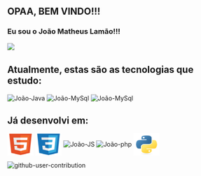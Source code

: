 ## OPAA, BEM VINDO!!!
### Eu sou o João Matheus Lamão!!!

<div style="display: inline_block;">
  <img height="180em" src="https://github-readme-stats.vercel.app/api/top-langs/?username=JoaoMatheusLamao&layout=compact&langs_count=7&theme=github_dark&count_private=true&hide=roff,hack"/>
</div>

## Atualmente, estas são as tecnologias que estudo:
<div style="display: inline_block">
  <img align="center" alt="João-Java" height="70" width="80" src="https://cdn.jsdelivr.net/gh/devicons/devicon/icons/java/java-original.svg">
  <img align="center" alt="João-MySql" height="60" width="60" src="https://cdn.jsdelivr.net/gh/devicons/devicon/icons/spring/spring-original.svg">
  <img align="center" alt="João-MySql" height="80" width="90" src="https://cdn.jsdelivr.net/gh/devicons/devicon/icons/mysql/mysql-original-wordmark.svg">
</div>

## Já desenvolvi em:
<div style="display: inline_block">
  <img align="center" alt="João-HTML" height="50" width="60" src="https://raw.githubusercontent.com/devicons/devicon/master/icons/html5/html5-original.svg">
  <img align="center" alt="João-CSS" height="50" width="60" src="https://raw.githubusercontent.com/devicons/devicon/master/icons/css3/css3-original.svg">
  <img align="center" alt="João-JS" height="50" width="60" src="https://cdn.jsdelivr.net/gh/devicons/devicon/icons/javascript/javascript-original.svg">
  <img align="center" alt="João-php" height="70" width="80" src="https://cdn.jsdelivr.net/gh/devicons/devicon/icons/php/php-plain.svg">
  <img align="center" alt="João-Python" height="50" width="60" src="https://raw.githubusercontent.com/devicons/devicon/master/icons/python/python-original.svg">
</div>


![github-user-contribution](https://github.com/JoaoMatheusLamao/JoaoMatheusLamao/assets/77554165/d0bbdebc-9a4f-4977-85c4-8ff9f2144e1c)
